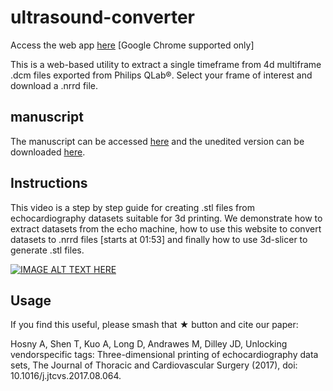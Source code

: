 # ultrasound-converter
Access the web app <a href="https://ahmedhosny.github.io/ultrasound-converter/" target="_blank">here</a> [Google Chrome supported only]

This is a web-based utility to extract a single timeframe from 4d multiframe .dcm files exported from Philips QLab®. Select your frame of interest and download a .nrrd file.

## manuscript
The manuscript can be accessed <a href="http://www.sciencedirect.com/science/article/pii/S0022522317318263" target="_blank">here</a> and the unedited version can be downloaded <a href="http://ahmedhosny.net/files/05_papers/Unlocking_vendor_specific_tags.pdf" target="_blank">here</a>.

## Instructions
This video is a step by step guide for creating .stl files from echocardiography datasets suitable for 3d printing. We demonstrate how to extract datasets from the echo machine, how to use this website to convert datasets to .nrrd files [starts at 01:53] and finally how to use 3d-slicer to generate .stl files. 

[![IMAGE ALT TEXT HERE](https://img.youtube.com/vi/LQLC31QJaWI/0.jpg)](https://www.youtube.com/watch?v=LQLC31QJaWI)

## Usage
If you find this useful, please smash that &#9733; button and cite our paper:

Hosny A, Shen T, Kuo A, Long D, Andrawes M, Dilley JD, Unlocking vendorspecific
tags: Three-dimensional printing of echocardiography data sets, The Journal of Thoracic and
Cardiovascular Surgery (2017), doi: 10.1016/j.jtcvs.2017.08.064.
